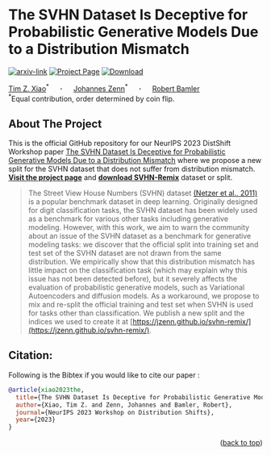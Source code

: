 # The SVHN Dataset Is Deceptive for Probabilistic Generative Models Due to a Distribution Mismatch
<div id="top"></div>

  [![arxiv-link](https://img.shields.io/badge/Paper-PDF-red?style=flat&logo=arXiv&logoColor=red)](https://arxiv.org/abs/2312.02168)
  [![Project Page](https://img.shields.io/badge/Project%20Page-610208)](https://jzenn.github.io/svhn-remix)
  [![Download](https://img.shields.io/badge/Download-074161)](https://jzenn.github.io/svhn-remix#download)

  <span><a href="https://timx.me" target="_blank">Tim&nbsp;Z.&nbsp;Xiao</a><sup>&#42;</sup> &emsp; <b>&middot;</b> &emsp;
  <a href="https://jzenn.github.io" target="_blank">Johannes&nbsp;Zenn</a><sup>&#42;</sup> &emsp; <b>&middot;</b> &emsp;
  <a href="https://robamler.github.io" target="_blank">Robert&nbsp;Bamler</a>
  </span>
  <br/>
  <sup>&#42;</sup>Equal contribution, order determined by coin flip.
  


## About The Project
This is the official GitHub repository for our NeurIPS 2023 DistShift Workshop paper [The SVHN Dataset Is Deceptive for Probabilistic Generative Models Due to a Distribution Mismatch](.) where we propose a new split for the SVHN dataset that does not suffer from distribution mismatch.
[**Visit the project page**](https://jzenn.github.io/svhn-remix) and [**download SVHN-Remix**](https://jzenn.github.io/svhn-remix#download) dataset or split.

> The Street View House Numbers (SVHN) dataset [(Netzer et al., 2011)](http://ufldl.stanford.edu/housenumbers/nips2011_housenumbers.pdf) is a popular benchmark dataset in deep learning.
  Originally designed for digit classification tasks, the SVHN dataset has been widely used as a benchmark for various other tasks including generative modeling.
  However, with this work, we aim to warn the community about an issue of the SVHN dataset as a benchmark for generative modeling tasks: we discover that the official split into training set and test set of the SVHN dataset are not drawn from the same distribution.
  We empirically show that this distribution mismatch has little impact on the classification task (which may explain why this issue has not been detected before), but it severely affects the evaluation of probabilistic generative models, such as Variational Autoencoders and diffusion models.
  As a workaround, we propose to mix and re-split the official training and test set when SVHN is used for tasks other than classification.
  We publish a new split and the indices we used to create it at [https://jzenn.github.io/svhn-remix/](https://jzenn.github.io/svhn-remix/).


## Citation:
Following is the Bibtex if you would like to cite our paper :

```bibtex
@article{xiao2023the,
  title={The SVHN Dataset Is Deceptive for Probabilistic Generative Models Due to a Distribution Mismatch},
  author={Xiao, Tim Z. and Zenn, Johannes and Bamler, Robert},
  journal={NeurIPS 2023 Workshop on Distribution Shifts},
  year={2023}
}
```

<p align="right">(<a href="#top">back to top</a>)</p>
